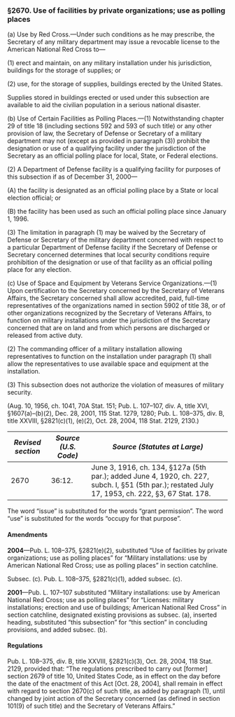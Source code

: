 ### §2670. Use of facilities by private organizations; use as polling places ###

(a) Use by Red Cross.—Under such conditions as he may prescribe, the Secretary of any military department may issue a revocable license to the American National Red Cross to—

(1) erect and maintain, on any military installation under his jurisdiction, buildings for the storage of supplies; or

(2) use, for the storage of supplies, buildings erected by the United States.

Supplies stored in buildings erected or used under this subsection are available to aid the civilian population in a serious national disaster.

(b) Use of Certain Facilities as Polling Places.—(1) Notwithstanding chapter 29 of title 18 (including sections 592 and 593 of such title) or any other provision of law, the Secretary of Defense or Secretary of a military department may not (except as provided in paragraph (3)) prohibit the designation or use of a qualifying facility under the jurisdiction of the Secretary as an official polling place for local, State, or Federal elections.

(2) A Department of Defense facility is a qualifying facility for purposes of this subsection if as of December 31, 2000—

(A) the facility is designated as an official polling place by a State or local election official; or

(B) the facility has been used as such an official polling place since January 1, 1996.

(3) The limitation in paragraph (1) may be waived by the Secretary of Defense or Secretary of the military department concerned with respect to a particular Department of Defense facility if the Secretary of Defense or Secretary concerned determines that local security conditions require prohibition of the designation or use of that facility as an official polling place for any election.

(c) Use of Space and Equipment by Veterans Service Organizations.—(1) Upon certification to the Secretary concerned by the Secretary of Veterans Affairs, the Secretary concerned shall allow accredited, paid, full-time representatives of the organizations named in section 5902 of title 38, or of other organizations recognized by the Secretary of Veterans Affairs, to function on military installations under the jurisdiction of the Secretary concerned that are on land and from which persons are discharged or released from active duty.

(2) The commanding officer of a military installation allowing representatives to function on the installation under paragraph (1) shall allow the representatives to use available space and equipment at the installation.

(3) This subsection does not authorize the violation of measures of military security.

(Aug. 10, 1956, ch. 1041, 70A Stat. 151; Pub. L. 107–107, div. A, title XVI, §1607(a)–(b)(2), Dec. 28, 2001, 115 Stat. 1279, 1280; Pub. L. 108–375, div. B, title XXVIII, §2821(c)(1), (e)(2), Oct. 28, 2004, 118 Stat. 2129, 2130.)

|*Revised section*|*Source (U.S. Code)*|                                                           *Source (Statutes at Large)*                                                           |
|-----------------|--------------------|--------------------------------------------------------------------------------------------------------------------------------------------------|
|      2670       |       36:12.       |June 3, 1916, ch. 134, §127a (5th par.); added June 4, 1920, ch. 227, subch. I, §51 (5th par.); restated July 17, 1953, ch. 222, §3, 67 Stat. 178.|

The word “issue” is substituted for the words “grant permission”. The word “use” is substituted for the words “occupy for that purpose”.

#### Amendments ####

**2004**—Pub. L. 108–375, §2821(e)(2), substituted “Use of facilities by private organizations; use as polling places” for “Military installations: use by American National Red Cross; use as polling places” in section catchline.

Subsec. (c). Pub. L. 108–375, §2821(c)(1), added subsec. (c).

**2001**—Pub. L. 107–107 substituted “Military installations: use by American National Red Cross; use as polling places” for “Licenses: military installations; erection and use of buildings; American National Red Cross” in section catchline, designated existing provisions as subsec. (a), inserted heading, substituted “this subsection” for “this section” in concluding provisions, and added subsec. (b).

#### Regulations ####

Pub. L. 108–375, div. B, title XXVIII, §2821(c)(3), Oct. 28, 2004, 118 Stat. 2129, provided that: “The regulations prescribed to carry out [former] section 2679 of title 10, United States Code, as in effect on the day before the date of the enactment of this Act [Oct. 28, 2004], shall remain in effect with regard to section 2670(c) of such title, as added by paragraph (1), until changed by joint action of the Secretary concerned (as defined in section 101(9) of such title) and the Secretary of Veterans Affairs.”